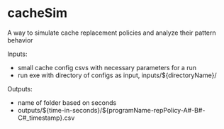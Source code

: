 # cacheSim

A way to simulate cache replacement policies and analyze their pattern behavior

Inputs:
- small cache config csvs with necessary parameters for a run
- run exe with directory of configs as input, inputs/\${directoryName}/

Outputs:
- name of folder based on seconds
- outputs/\${time-in-seconds}/\${programName-repPolicy-A#-B#-C#_timestamp}.csv